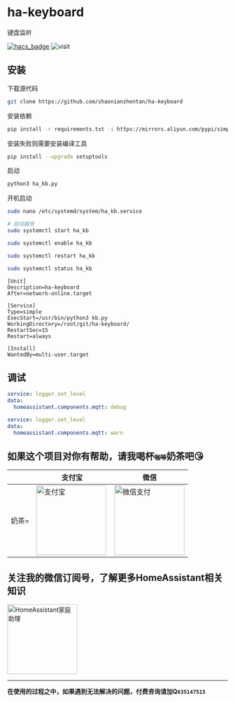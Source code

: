 # ha-keyboard
键盘监听


[![hacs_badge](https://img.shields.io/badge/Home-Assistant-%23049cdb)](https://www.home-assistant.io/)
![visit](https://visitor-badge.laobi.icu/badge?page_id=shaonianzhentan.ha-keyboard&left_text=visit)

## 安装

下载源代码
```bash
git clone https://github.com/shaonianzhentan/ha-keyboard
```
安装依赖
```bash
pip install -r requirements.txt -i https://mirrors.aliyun.com/pypi/simple/
```
安装失败则需要安装编译工具
```bash
pip install --upgrade setuptools
```
启动
```bash
python3 ha_kb.py
```
开机启动
```bash
sudo nano /etc/systemd/system/ha_kb.service

# 启动服务
sudo systemctl start ha_kb

sudo systemctl enable ha_kb

sudo systemctl restart ha_kb

sudo systemctl status ha_kb
```

```
[Unit]
Description=ha-keyboard
After=network-online.target

[Service]
Type=simple
ExecStart=/usr/bin/python3 kb.py
WorkingDirectory=/root/git/ha-keyboard/
RestartSec=15
Restart=always

[Install]
WantedBy=multi-user.target
```

## 调试

```yaml
service: logger.set_level
data:
  homeassistant.components.mqtt: debug
```

```yaml
service: logger.set_level
data:
  homeassistant.components.mqtt: warn
```


## 如果这个项目对你有帮助，请我喝杯<del style="font-size: 14px;">咖啡</del>奶茶吧😘
|  |支付宝|微信|
|---|---|---|
奶茶= | <img src="https://cdn.jsdelivr.net/gh/shaonianzhentan/ha-docs@master/docs/img/alipay.png" align="left" height="160" width="160" alt="支付宝" title="支付宝">  |  <img src="https://cdn.jsdelivr.net/gh/shaonianzhentan/ha-docs@master/docs/img/wechat.png" height="160" width="160" alt="微信支付" title="微信">

## 关注我的微信订阅号，了解更多HomeAssistant相关知识
<img src="https://cdn.jsdelivr.net/gh/shaonianzhentan/ha-docs@master/docs/img/wechat-channel.png" height="160" alt="HomeAssistant家庭助理" title="HomeAssistant家庭助理">

---
**在使用的过程之中，如果遇到无法解决的问题，付费咨询请加Q`635147515`**